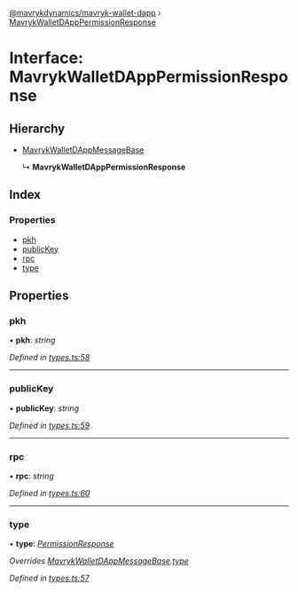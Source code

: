 [@mavrykdynamics/mavryk-wallet-dapp](../README.md) › [MavrykWalletDAppPermissionResponse](mavrykwalletdapppermissionresponse.md)

# Interface: MavrykWalletDAppPermissionResponse

## Hierarchy

* [MavrykWalletDAppMessageBase](mavrykwalletdappmessagebase.md)

  ↳ **MavrykWalletDAppPermissionResponse**

## Index

### Properties

* [pkh](mavrykwalletdapppermissionresponse.md#pkh)
* [publicKey](mavrykwalletdapppermissionresponse.md#publickey)
* [rpc](mavrykwalletdapppermissionresponse.md#rpc)
* [type](mavrykwalletdapppermissionresponse.md#type)

## Properties

###  pkh

• **pkh**: *string*

*Defined in [types.ts:58](https://github.com/mavryk-network/mavryk-wallet-dapp/blob/7884173/src/types.ts#L58)*

___

###  publicKey

• **publicKey**: *string*

*Defined in [types.ts:59](https://github.com/mavryk-network/mavryk-wallet-dapp/blob/7884173/src/types.ts#L59)*

___

###  rpc

• **rpc**: *string*

*Defined in [types.ts:60](https://github.com/mavryk-network/mavryk-wallet-dapp/blob/7884173/src/types.ts#L60)*

___

###  type

• **type**: *[PermissionResponse](../enums/mavrykwalletdappmessagetype.md#permissionresponse)*

*Overrides [MavrykWalletDAppMessageBase](mavrykwalletdappmessagebase.md).[type](mavrykwalletdappmessagebase.md#type)*

*Defined in [types.ts:57](https://github.com/mavryk-network/mavryk-wallet-dapp/blob/7884173/src/types.ts#L57)*
